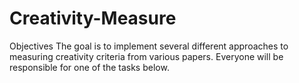 # Creativity-Measure

Objectives
The goal is to implement several different approaches to measuring creativity criteria from various papers. Everyone will be responsible for one of the tasks below.
